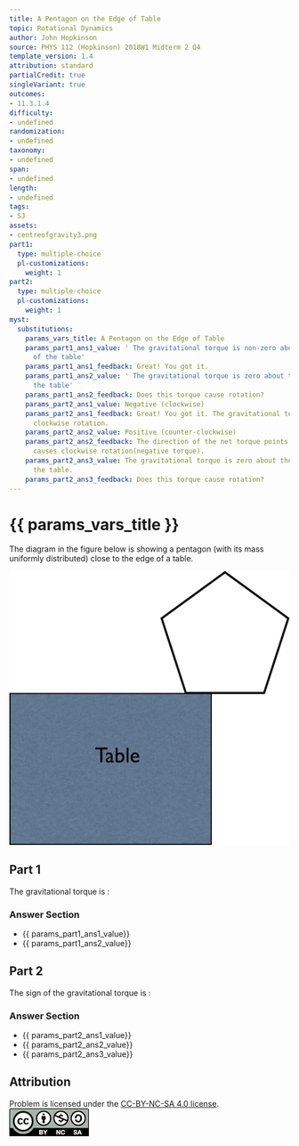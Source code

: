 ```yaml
---
title: A Pentagon on the Edge of Table
topic: Rotational Dynamics
author: John Hopkinson
source: PHYS 112 (Hopkinson) 2018W1 Midterm 2 Q4
template_version: 1.4
attribution: standard
partialCredit: true
singleVariant: true
outcomes:
- 11.3.1.4
difficulty:
- undefined
randomization:
- undefined
taxonomy:
- undefined
span:
- undefined
length:
- undefined
tags:
- SJ
assets:
- centreofgravity3.png
part1:
  type: multiple-choice
  pl-customizations:
    weight: 1
part2:
  type: multiple-choice
  pl-customizations:
    weight: 1
myst:
  substitutions:
    params_vars_title: A Pentagon on the Edge of Table
    params_part1_ans1_value: ' The gravitational torque is non-zero about the corner
      of the table'
    params_part1_ans1_feedback: Great! You got it.
    params_part1_ans2_value: ' The gravitational torque is zero about the corner of
      the table'
    params_part1_ans2_feedback: Does this torque cause rotation?
    params_part2_ans1_value: Negative (clockwise)
    params_part2_ans1_feedback: Great! You got it. The gravitational torque causes
      clockwise rotation.
    params_part2_ans2_value: Positive (counter-clockwise)
    params_part2_ans2_feedback: The direction of the net torque points down which
      causes clockwise rotation(negative torque).
    params_part2_ans3_value: The gravitational torque is zero about the corner of
      the table.
    params_part2_ans3_feedback: Does this torque cause rotation?
---
```

# {{ params_vars_title }}
The diagram in the figure below is showing a pentagon (with its mass uniformly distributed) close to the edge of a table.

<img src="centreofgravity3.png" alt="a pentagon with its mass uniformly distributed close to the right edge of a table">

## Part 1

The gravitational torque is :

### Answer Section

- {{ params_part1_ans1_value}}
- {{ params_part1_ans2_value}}

## Part 2

The sign of the gravitational torque is :

### Answer Section

- {{ params_part2_ans1_value}}
- {{ params_part2_ans2_value}}
- {{ params_part2_ans3_value}}

## Attribution

Problem is licensed under the [CC-BY-NC-SA 4.0 license](https://creativecommons.org/licenses/by-nc-sa/4.0/).<br> ![The Creative Commons 4.0 license requiring attribution-BY, non-commercial-NC, and share-alike-SA license.](https://raw.githubusercontent.com/firasm/bits/master/by-nc-sa.png)
